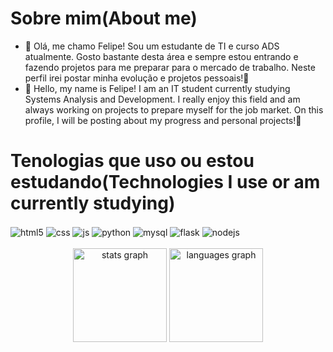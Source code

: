 <h1>Sobre mim(About me)</h1>
  
- 👋 Olá, me chamo Felipe! Sou um estudante de TI e curso ADS atualmente. Gosto bastante desta área e sempre estou entrando e fazendo projetos para me preparar para o mercado de trabalho. Neste perfil irei postar minha evolução e projetos pessoais!🫡
- 👋 Hello, my name is Felipe! I am an IT student currently studying Systems Analysis and Development. I really enjoy this field and am always working on projects to prepare myself for the job market. On this profile, I will be posting about my progress and personal projects!🫡

<h1>Tenologias que uso ou estou estudando(Technologies I use or am currently studying)</h1>
<div style="display: inline_block">
  <img align="center" alt="html5" src="https://img.shields.io/badge/HTML5-E34F26?style=for-the-badge&logo=html5&logoColor=white" />
  <img align="center" alt="css" src="https://img.shields.io/badge/CSS3-1572B6?style=for-the-badge&logo=css3&logoColor=white" />
  <img align="center" alt="js" src="https://img.shields.io/badge/JavaScript-323330?style=for-the-badge&logo=javascript&logoColor=F7DF1E" />
  <img align="center" alt="python" src="https://img.shields.io/badge/Python-14354C?style=for-the-badge&logo=python&logoColor=white" />
  <img align="center" alt="mysql" src="https://img.shields.io/badge/MySQL-00000F?style=for-the-badge&logo=mysql&logoColor=white" />
  <img align="center" alt="flask" src="https://img.shields.io/badge/Flask-000000?style=for-the-badge&logo=flask&logoColor=white" />
  <img align="center" alt="nodejs" src="https://img.shields.io/badge/Node.js-43853D?style=for-the-badge&logo=node.js&logoColor=white" />
  
</div>
<br/>
<div align="center">
  <img src="https://github-readme-stats.vercel.app/api?username=Felipe-tech-code&hide_title=false&hide_rank=false&show_icons=true&include_all_commits=true&count_private=true&disable_animations=false&theme=dracula&locale=en&hide_border=false" height="150" alt="stats graph"  />
  <img src="https://github-readme-stats.vercel.app/api/top-langs?username=Felipe-tech-code&locale=en&hide_title=false&layout=compact&card_width=320&langs_count=5&theme=dracula&hide_border=false" height="150" alt="languages graph"  />
</div>
